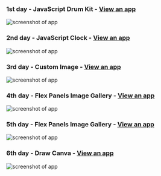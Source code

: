
### 1st day - JavaScript Drum Kit - <a href="https://30-drum-kit.netlify.app/" target="_blank">View an app</a>
  
<img src="https://i.ibb.co/bPYnhpm/drum-kit-screenshot.png" alt="screenshot of app">

### 2nd day - JavaScript Clock - <a href="https://30-js-clock.netlify.app" target="_blank">View an app</a>

<img src="https://i.ibb.co/CK95yhF/js-clock-screenshot.png" alt="screenshot of app">

### 3rd day - Custom Image - <a href="https://playing-variables-30.netlify.app/" target="_blank">View an app</a>

<img src="https://i.ibb.co/wgHRMz5/js-playing-with-variables.png" alt="screenshot of app">

### 4th day - Flex Panels Image Gallery -  <a href="https://image-gallery-30.netlify.app/" target="_blank">View an app</a> 

<img src="https://i.ibb.co/vHR2kVD/image-gallery-30.png" alt="screenshot of app">

### 5th day - Flex Panels Image Gallery -  <a href="https://funny-kulfi-ab4707.netlify.app/" target="_blank">View an app</a> 

<img src="https://i.ibb.co/gmMpGtH/for-github.png" alt="screenshot of app">

### 6th day - Draw Canva -  <a href="https://draw-canva.netlify.app/" target="_blank">View an app</a> 

<img src="https://i.ibb.co/zfncFjt/for-github2.png" alt="screenshot of app">

